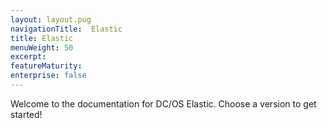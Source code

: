 ```yaml
---
layout: layout.pug
navigationTitle:  Elastic
title: Elastic
menuWeight: 50
excerpt:
featureMaturity:
enterprise: false
---
```


Welcome to the documentation for DC/OS Elastic. Choose a version to get started!
